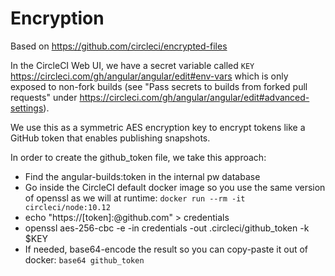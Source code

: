 # Encryption

Based on https://github.com/circleci/encrypted-files

In the CircleCI Web UI, we have a secret variable called `KEY`
https://circleci.com/gh/angular/angular/edit#env-vars
which is only exposed to non-fork builds
(see "Pass secrets to builds from forked pull requests" under
https://circleci.com/gh/angular/angular/edit#advanced-settings).

We use this as a symmetric AES encryption key to encrypt tokens like
a GitHub token that enables publishing snapshots.

In order to create the github_token file, we take this approach:
- Find the angular-builds:token in the internal pw database
- Go inside the CircleCI default docker image so you use the same version of openssl as we will at runtime: `docker run --rm -it circleci/node:10.12`
- echo "https://[token]:@github.com" > credentials
- openssl aes-256-cbc -e -in credentials -out .circleci/github_token -k $KEY
- If needed, base64-encode the result so you can copy-paste it out of docker: `base64 github_token`
